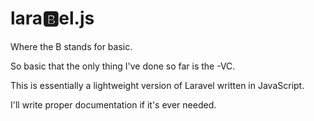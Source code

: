 # lara🅱️el.js

Where the B stands for basic.

So basic that the only thing I've done so far is the -VC.

This is essentially a lightweight version of Laravel written in JavaScript.

I'll write proper documentation if it's ever needed.
